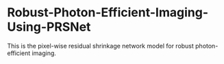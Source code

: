 # Robust-Photon-Efficient-Imaging-Using-PRSNet
This is the pixel-wise residual shrinkage network model for robust photon-efficient imaging.
